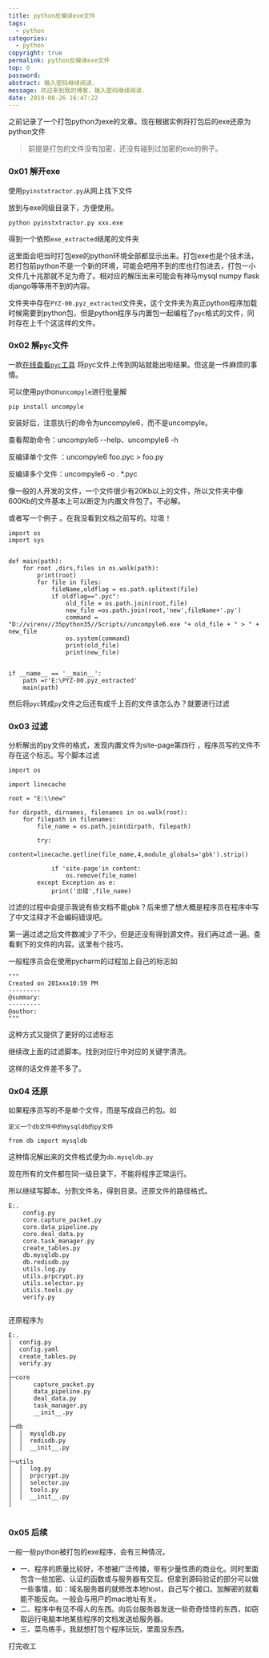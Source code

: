 ```yaml
---
title: python反编译exe文件
tags:
  - python
categories:
  - python
copyright: true
permalink: python反编译exe文件
top: 0
password: 
abstract: 输入密码继续阅读.
message: 欢迎来到我的博客，输入密码继续阅读.
date: 2019-08-26 16:47:22
---
```

之前记录了一个打包python为exe的文章。现在根据实例将打包后的exe还原为python文件

<!--more-->

>前提是打包的文件没有加密，还没有碰到过加密的exe的例子。


### 0x01 解开exe


使用`pyinstxtractor.py`从网上找下文件

放到与exe同级目录下，方便使用。

```
python pyinstxtractor.py xxx.exe
```
得到一个依照`exe_extracted`结尾的文件夹

这里面会吧当时打包exe的python环境全部都显示出来。打包exe也是个技术活，若打包前python不是一个新的环境，可能会吧用不到的库也打包进去，打包一小文件几十兆那就不足为奇了。相对应的解压出来可能会有神马mysql numpy flask django等等用不到的内容。

文件夹中存在`PYZ-00.pyz_extracted`文件夹，这个文件夹为真正python程序加载时候需要到python包，但是python程序与内置包一起编程了`pyc`格式的文件，同时存在上千个这这样的文件。

### 0x02 解`pyc`文件

一款[在线查看`pyc`工具](https://tool.lu/pyc/)
将pyc文件上传到网站就能出啦结果。但这是一件麻烦的事情。

可以使用python`uncompyle`进行批量解


```
pip install uncompyle
```

安装好后，注意执行的命令为uncompyle6，而不是uncompyle。

查看帮助命令：uncompyle6 --help、uncompyle6 -h

反编译单个文件 ：uncompyle6 foo.pyc > foo.py

反编译多个文件：uncompyle6 -o . *.pyc

像一般的人开发的文件，一个文件很少有20Kb以上的文件，所以文件夹中像600Kb的文件基本上可以断定为内置文件包了。不必解。

或者写一个例子 。在我没看到文档之前写的。垃圾！

```
import os
import sys


def main(path):
    for root ,dirs,files in os.walk(path):
        print(root)
        for file in files:
            fileName,oldflag = os.path.splitext(file)
            if oldflag==".pyc":
                old_file = os.path.join(root,file)
                new_file =os.path.join(root,'new',fileName+'.py')
                command = "D://virenv//35python35//Scripts//uncompyle6.exe "+ old_file + " > " + new_file
                os.system(command)
                print(old_file)
                print(new_file)


if __name__ == '__main__':
    path =r'E:\PYZ-00.pyz_extracted'
    main(path)
```
然后将`pyc`转成`py`文件之后还有成千上百的文件该怎么办？就要进行过滤

### 0x03 过滤


分析解出的py文件的格式，发现内置文件为site-page第四行 ，程序员写的文件不存在这个标志。写个脚本过滤

```
import os

import linecache

root = "E:\\new"

for dirpath, dirnames, filenames in os.walk(root):
    for filepath in filenames:
        file_name = os.path.join(dirpath, filepath)

        try:
            content=linecache.getline(file_name,4,module_globals='gbk').strip()
  
            if 'site-page'in content:
                os.remove(file_name)
        except Exception as e:
            print('出错',file_name)

```

过滤的过程中会提示我说有些文档不能gbk？后来想了想大概是程序员在程序中写了中文注释才不会编码错误吧。


第一遍过滤之后文件数减少了不少。但是还没有得到源文件。我们再过滤一遍。查看剩下的文件的内容。这里有个技巧。

一般程序员会在使用pycharm的过程加上自己的标志如

```
"""
Created on 201xxx10:59 PM
---------
@summary:
---------
@author:
"""
```
这种方式又提供了更好的过滤标志

继续改上面的过滤脚本。找到对应行中对应的关键字清洗。

这样的话文件差不多了。

### 0x04 还原


如果程序员写的不是单个文件，而是写成自己的包。如

```
定义一个db文件中的mysqldb的py文件

from db import mysqldb

```

这种情况解出来的文件格式便为`db.mysqldb.py`

现在所有的文件都在同一级目录下，不能将程序正常运行。

所以继续写脚本。分割文件名，得到目录。还原文件的路径格式。


```
E:.
    config.py
    core.capture_packet.py
    core.data_pipeline.py
    core.deal_data.py
    core.task_manager.py
    create_tables.py
    db.mysqldb.py
    db.redisdb.py
    utils.log.py
    utils.prpcrypt.py
    utils.selector.py
    utils.tools.py
    verify.py


```

还原程序为

```
E:.
│  config.py
│  config.yaml
│  create_tables.py
│  verify.py
│
├─core
│      capture_packet.py
│      data_pipeline.py
│      deal_data.py
│      task_manager.py
│      __init__.py
│
├─db
│  │  mysqldb.py
│  │  redisdb.py
│  │  __init__.py
│
├─utils
│  │  log.py
│  │  prpcrypt.py
│  │  selector.py
│  │  tools.py
│  │  __init__.py
│  


```
### 0x05 后续

一般一些python被打包的exe程序，会有三种情况，

* 一、程序的质量比较好，不想被广泛传播，带有少量性质的商业化。同时里面包含一些加密、认证的函数或与服务器有交互。但拿到源码验证的部分可以做一些事情，如：域名服务器的就修改本地host，自己写个接口。加解密的就看能不能反向。一般会与用户的mac地址有关。
* 二、程序中有见不得人的东西。向后台服务器发送一些奇奇怪怪的东西，如窃取运行电脑本地某些程序的文档发送给服务器。
* 三、菜鸟练手，我就想打包个程序玩玩，里面没东西。


打完收工